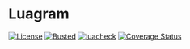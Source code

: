 # Luagram

[![License](http://img.shields.io/badge/Licence-MIT-brightgreen.svg)](LICENSE)
[![Busted](https://github.com/Propagram/Luagram/actions/workflows/busted.yml/badge.svg)](https://github.com/Propagram/Luagram/actions/workflows/busted.yml)
[![luacheck](https://github.com/Propagram/Luagram/actions/workflows/luacheck.yml/badge.svg)](https://github.com/Propagram/Luagram/actions/workflows/luacheck.yml)
[![Coverage Status](https://coveralls.io/repos/github/Propagram/Luagram/badge.svg?branch=main)](https://coveralls.io/github/Propagram/Luagram?branch=main)